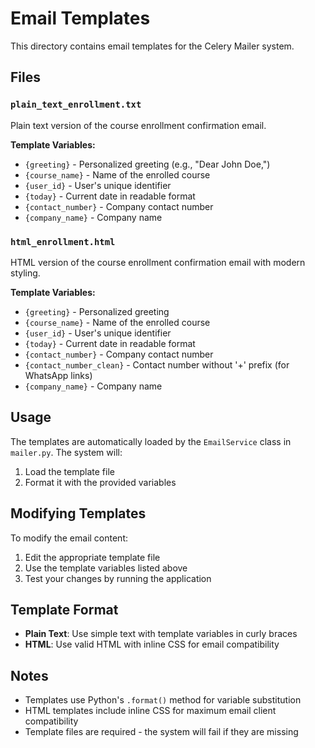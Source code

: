 # Email Templates

This directory contains email templates for the Celery Mailer system.

## Files

### `plain_text_enrollment.txt`
Plain text version of the course enrollment confirmation email.

**Template Variables:**
- `{greeting}` - Personalized greeting (e.g., "Dear John Doe,")
- `{course_name}` - Name of the enrolled course
- `{user_id}` - User's unique identifier
- `{today}` - Current date in readable format
- `{contact_number}` - Company contact number
- `{company_name}` - Company name

### `html_enrollment.html`
HTML version of the course enrollment confirmation email with modern styling.

**Template Variables:**
- `{greeting}` - Personalized greeting
- `{course_name}` - Name of the enrolled course
- `{user_id}` - User's unique identifier
- `{today}` - Current date in readable format
- `{contact_number}` - Company contact number
- `{contact_number_clean}` - Contact number without '+' prefix (for WhatsApp links)
- `{company_name}` - Company name

## Usage

The templates are automatically loaded by the `EmailService` class in `mailer.py`. The system will:

1. Load the template file
2. Format it with the provided variables

## Modifying Templates

To modify the email content:

1. Edit the appropriate template file
2. Use the template variables listed above
3. Test your changes by running the application

## Template Format

- **Plain Text**: Use simple text with template variables in curly braces
- **HTML**: Use valid HTML with inline CSS for email compatibility

## Notes

- Templates use Python's `.format()` method for variable substitution
- HTML templates include inline CSS for maximum email client compatibility
- Template files are required - the system will fail if they are missing
